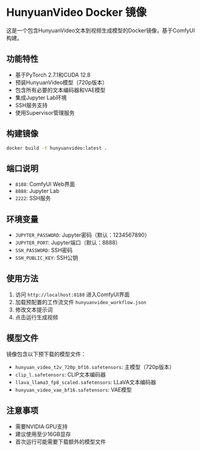 # HunyuanVideo Docker 镜像

这是一个包含HunyuanVideo文本到视频生成模型的Docker镜像，基于ComfyUI构建。

## 功能特性

- 基于PyTorch 2.7.1和CUDA 12.8
- 预装HunyuanVideo模型（720p版本）
- 包含所有必要的文本编码器和VAE模型
- 集成Jupyter Lab环境
- SSH服务支持
- 使用Supervisor管理服务

## 构建镜像

```bash
docker build -t hunyuanvideo:latest .
```

## 端口说明

- `8188`: ComfyUI Web界面
- `8888`: Jupyter Lab
- `2222`: SSH服务

## 环境变量

- `JUPYTER_PASSWORD`: Jupyter密码（默认：1234567890）
- `JUPYTER_PORT`: Jupyter端口（默认：8888）
- `SSH_PASSWORD`: SSH密码
- `SSH_PUBLIC_KEY`: SSH公钥

## 使用方法

1. 访问 `http://localhost:8188` 进入ComfyUI界面
2. 加载预配置的工作流文件 `hunyuanvideo_workflow.json`
3. 修改文本提示词
4. 点击运行生成视频

## 模型文件

镜像包含以下预下载的模型文件：

- `hunyuan_video_t2v_720p_bf16.safetensors`: 主模型（720p版本）
- `clip_l.safetensors`: CLIP文本编码器
- `llava_llama3_fp8_scaled.safetensors`: LLaVA文本编码器
- `hunyuan_video_vae_bf16.safetensors`: VAE模型

## 注意事项

- 需要NVIDIA GPU支持
- 建议使用至少16GB显存
- 首次运行可能需要下载额外的模型文件 